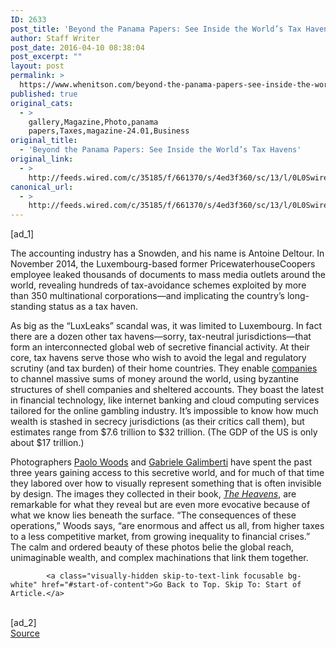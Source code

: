 ```yaml
---
ID: 2633
post_title: 'Beyond the Panama Papers: See Inside the World’s Tax Havens'
author: Staff Writer
post_date: 2016-04-10 08:38:04
post_excerpt: ""
layout: post
permalink: >
  https://www.whenitson.com/beyond-the-panama-papers-see-inside-the-worlds-tax-havens/
published: true
original_cats:
  - >
    gallery,Magazine,Photo,panama
    papers,Taxes,magazine-24.01,Business
original_title:
  - 'Beyond the Panama Papers: See Inside the World’s Tax Havens'
original_link:
  - >
    http://feeds.wired.com/c/35185/f/661370/s/4ed3f360/sc/13/l/0L0Swired0N0C20A160C0A40Cinside0Ethe0Eworlds0Etax0Ehavens0C/story01.htm
canonical_url:
  - >
    http://feeds.wired.com/c/35185/f/661370/s/4ed3f360/sc/13/l/0L0Swired0N0C20A160C0A40Cinside0Ethe0Eworlds0Etax0Ehavens0C/story01.htm
---
```

 [ad_1]
<br><div id="start-of-content"><p>The accounting industry has a Snowden, and his name is Antoine Deltour. In November 2014, the Luxembourg-based former PricewaterhouseCoopers employee leaked thousands of documents to mass media outlets around the world, revealing hundreds of tax-avoidance schemes exploited by more than 350 multinational corporations—and implicating the country’s long-standing status as a tax haven.</p>
<p>As big as the “LuxLeaks” scandal was, it was limited to Luxembourg. In fact there are a dozen other tax havens—sorry, tax-neutral jurisdictions—that form an interconnected global web of secretive financial activity. At their core, tax havens serve those who wish to avoid the legal and regulatory scrutiny (and tax burden) of their home countries. They enable <a href="http://www.wired.com/2015/04/big-tech-companies-make-tax-bills-vanish/" target="_blank">companies</a> to channel massive sums of money around the world, using byzantine structures of shell companies and sheltered accounts. They boast the latest in financial technology, like internet banking and cloud computing services tailored for the online gambling industry. It’s impossible to know how much wealth is stashed in secrecy jurisdictions (as their critics call them), but estimates range from $7.6 trillion to $32 trillion. (The GDP of the US is only about $17 trillion.)</p>
<p>Photographers <a href="http://www.paolowoods.net/" target="_blank">Paolo Woods</a> and <a href="http://www.gabrielegalimberti.com/" target="_blank">Gabriele Galimberti</a> have spent the past three years gaining access to this secretive world, and for much of that time they labored over how to visually represent something that is often invisible by design. The images they collected in their book, <em><a rel="nofollow" href="http://www.amazon.com/dp/1905928122/?tag=w050b-20" target="_blank">The Heavens</a></em>, are remarkable for what they reveal but are even more evocative because of what we know lies beneath the surface. “The consequences of these operations,” Woods says, “are enormous and affect us all, from higher taxes to a less competitive market, from growing inequality to financial crises.” The calm and ordered beauty of these photos belie the global reach, unimaginable wealth, and complex machinations that link them together.</p>

			<a class="visually-hidden skip-to-text-link focusable bg-white" href="#start-of-content">Go Back to Top. Skip To: Start of Article.</a>

			
</div>
<br>[ad_2]
<br><a href="http://feeds.wired.com/c/35185/f/661370/s/4ed3f360/sc/13/l/0L0Swired0N0C20A160C0A40Cinside0Ethe0Eworlds0Etax0Ehavens0C/story01.htm">Source </a>